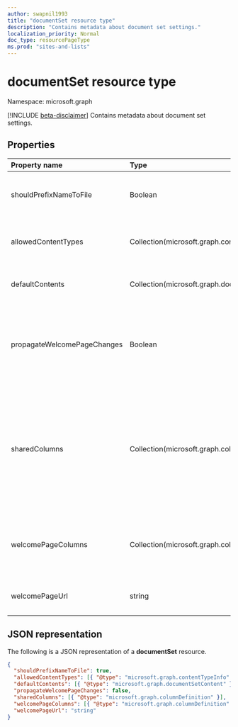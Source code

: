```yaml
---
author: swapnil1993
title: "documentSet resource type"
description: "Contains metadata about document set settings."
localization_priority: Normal
doc_type: resourcePageType
ms.prod: "sites-and-lists"
---
```


# documentSet resource type

Namespace: microsoft.graph

[!INCLUDE [beta-disclaimer](../../includes/beta-disclaimer.md)]
Contains metadata about document set settings.

## Properties

| Property name  | Type    | Description
|:---------------|:--------|:--------------------------------------------------
| shouldPrefixNameToFile | Boolean  | Add the name of the Document Set to each file name.
| allowedContentTypes | Collection(microsoft.graph.contentTypeInfo) | Content types allowed in document set.
| defaultContents     | Collection(microsoft.graph.documentSetContent) | Default contents of document set.  
| propagateWelcomePageChanges | Boolean | Specifies whether to push welcome page changes to inherited content types.  
| sharedColumns       | Collection(microsoft.graph.columnDefinition) | Columns edited on the document set that synchronize to all documents in the set. These are read-only on the documents themselves. 
| welcomePageColumns  | Collection(microsoft.graph.columnDefinition)  | Specifies columns to show on the welcome page for the document set.  
| welcomePageUrl      | string | Welcome page absolute URL.  

## JSON representation

The following is a JSON representation of a **documentSet** resource.
<!-- { "blockType": "resource", "@odata.type": "microsoft.graph.documentSet" } -->

```json
{
  "shouldPrefixNameToFile": true,
  "allowedContentTypes": [{ "@type": "microsoft.graph.contentTypeInfo" }],
  "defaultContents": [{ "@type": "microsoft.graph.documentSetContent" }],
  "propagateWelcomePageChanges": false,
  "sharedColumns": [{ "@type": "microsoft.graph.columnDefinition" }],
  "welcomePageColumns": [{ "@type": "microsoft.graph.columnDefinition" }],
  "welcomePageUrl": "string"
}
```

[contentTypeInfo]: contentTypeInfo.md
[documentSetContent]: documentsetcontent.md
